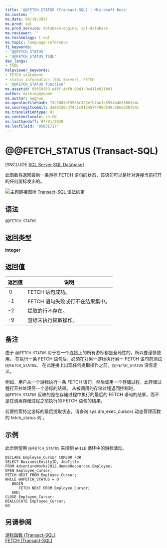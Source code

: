 ```yaml
---
title: '@@FETCH_STATUS (Transact-SQL) | Microsoft Docs'
ms.custom: ''
ms.date: 09/18/2017
ms.prod: sql
ms.prod_service: database-engine, sql-database
ms.reviewer: ''
ms.technology: t-sql
ms.topic: language-reference
f1_keywords:
- '@@FETCH_STATUS'
- '@@FETCH_STATUS_TSQL'
dev_langs:
- TSQL
helpviewer_keywords:
- FETCH statement
- status information [SQL Server], FETCH
- '@@FETCH_STATUS function'
ms.assetid: 93659193-e4ff-4dfb-9043-0c4114921b91
author: markingmyname
ms.author: maghan
ms.openlocfilehash: 73c5802df5988c323efb7ae1c5554b4835063e4c
ms.sourcegitcommit: da88320c474c1c9124574f90d549c50ee3387b4c
ms.translationtype: HT
ms.contentlocale: zh-CN
ms.lasthandoff: 07/01/2020
ms.locfileid: "85631717"
---
```

# <a name="x40x40fetch_status-transact-sql"></a>&#x40;&#x40;FETCH_STATUS (Transact-SQL)
[!INCLUDE [SQL Server SQL Database](../../includes/applies-to-version/sql-asdb.md)]

此函数将返回最后一条游标 FETCH 语句的状态，该语句可以是针对连接当前打开的任何游标发出的。  
  
 ![主题链接图标](../../database-engine/configure-windows/media/topic-link.gif "“主题链接”图标") [Transact-SQL 语法约定](../../t-sql/language-elements/transact-sql-syntax-conventions-transact-sql.md)  
  
## <a name="syntax"></a>语法  
  
```  
@@FETCH_STATUS  
```  
  
## <a name="return-type"></a>返回类型  
 **integer**  
  
## <a name="return-value"></a>返回值  
  
|返回值|说明|  
|------------------|-----------------|  
|&nbsp;0|FETCH 语句成功。|  
|-1|FETCH 语句失败或行不在结果集中。|  
|-2|提取的行不存在。|
|-9|游标未执行提取操作。|  
  
## <a name="remarks"></a>备注  
由于 `@@FETCH_STATUS` 对于在一个连接上的所有游标都是全局性的，所以要谨慎使用。 在执行一条 FETCH 语句后，必须在对另一游标执行另一 FETCH 语句前测试 `@@FETCH_STATUS`。 在此连接上出现任何提取操作之前，`@@FETCH_STATUS` 没有定义。  
  
例如，用户从一个游标执行一条 FETCH 语句，然后调用一个存储过程，此存储过程打开并处理另一个游标的结果。 从被调用的存储过程返回控制时，`@@FETCH_STATUS` 反映的是在存储过程中执行的最后的 FETCH 语句的结果，而不是在调用存储过程之前执行的 FETCH 语句的结果。  
  
若要检索特定游标的最后提取状态，请查询 sys.dm_exec_cursors 动态管理函数的 fetch_status 列   。  
  
## <a name="examples"></a>示例  
此示例使用 `@@FETCH_STATUS` 来控制 `WHILE` 循环中的游标活动。  
  
```  
DECLARE Employee_Cursor CURSOR FOR  
SELECT BusinessEntityID, JobTitle  
FROM AdventureWorks2012.HumanResources.Employee;  
OPEN Employee_Cursor;  
FETCH NEXT FROM Employee_Cursor;  
WHILE @@FETCH_STATUS = 0  
   BEGIN  
      FETCH NEXT FROM Employee_Cursor;  
   END;  
CLOSE Employee_Cursor;  
DEALLOCATE Employee_Cursor;  
GO  
```  
  
## <a name="see-also"></a>另请参阅  
 [游标函数 (Transact-SQL)](../../t-sql/functions/cursor-functions-transact-sql.md)   
 [FETCH (Transact-SQL)](../../t-sql/language-elements/fetch-transact-sql.md)  
  
  
